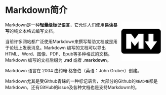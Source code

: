 # Markdown简介

<img src="Images/0-1.png" align="right" alt="Arduino logo"/>

Markdown是一种**轻量级标记语言**，它允许人们使用**易读易写**的纯文本格式编写文档。

当前许多网站都广泛使用Markdown来撰写帮助文档或是用于论坛上发表消息。Markdown 编写的文档可以导出HTML、Word、图像、PDF、Epub等多种格式的文档。Markdown 编写的文档后缀为 **.md** 或者 **.markdown**。

Markdown 语言在 2004 由约翰·格鲁伯（英语：John Gruber）创建。

Markdown尤其是受Github青睐的一种标记语言，大部分的Github的`README`都是Markdown，还有GitHub的issue及各种文档也是支持Markdowm的。
